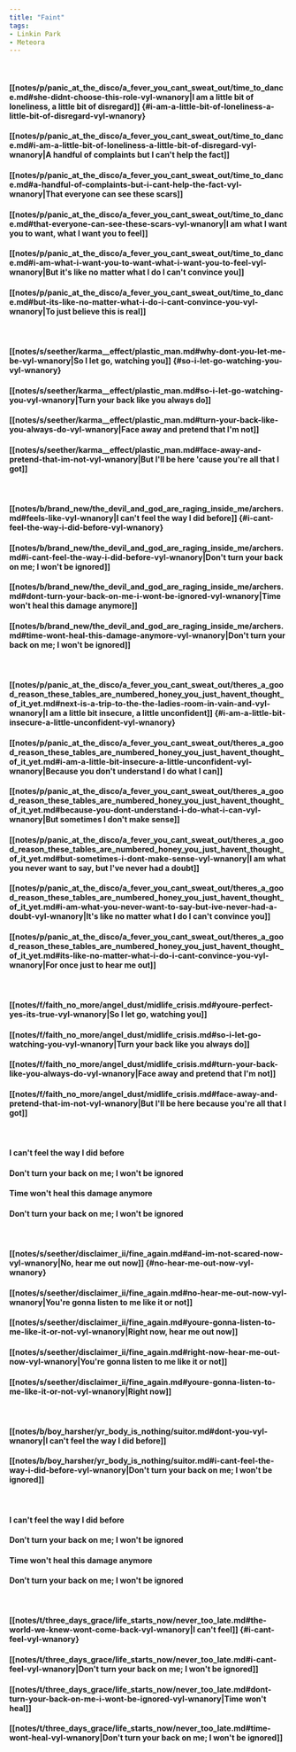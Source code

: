 ```yaml
---
title: "Faint"
tags:
- Linkin Park
- Meteora
---
```

&nbsp;
#### [[notes/p/panic_at_the_disco/a_fever_you_cant_sweat_out/time_to_dance.md#she-didnt-choose-this-role-vyl-wnanory|I am a little bit of loneliness, a little bit of disregard]] {#i-am-a-little-bit-of-loneliness-a-little-bit-of-disregard-vyl-wnanory}
#### [[notes/p/panic_at_the_disco/a_fever_you_cant_sweat_out/time_to_dance.md#i-am-a-little-bit-of-loneliness-a-little-bit-of-disregard-vyl-wnanory|A handful of complaints but I can't help the fact]]
#### [[notes/p/panic_at_the_disco/a_fever_you_cant_sweat_out/time_to_dance.md#a-handful-of-complaints-but-i-cant-help-the-fact-vyl-wnanory|That everyone can see these scars]]
#### [[notes/p/panic_at_the_disco/a_fever_you_cant_sweat_out/time_to_dance.md#that-everyone-can-see-these-scars-vyl-wnanory|I am what I want you to want, what I want you to feel]]
#### [[notes/p/panic_at_the_disco/a_fever_you_cant_sweat_out/time_to_dance.md#i-am-what-i-want-you-to-want-what-i-want-you-to-feel-vyl-wnanory|But it's like no matter what I do I can't convince you]]
#### [[notes/p/panic_at_the_disco/a_fever_you_cant_sweat_out/time_to_dance.md#but-its-like-no-matter-what-i-do-i-cant-convince-you-vyl-wnanory|To just believe this is real]]
&nbsp;
#### [[notes/s/seether/karma__effect/plastic_man.md#why-dont-you-let-me-be-vyl-wnanory|So I let go, watching you]] {#so-i-let-go-watching-you-vyl-wnanory}
#### [[notes/s/seether/karma__effect/plastic_man.md#so-i-let-go-watching-you-vyl-wnanory|Turn your back like you always do]]
#### [[notes/s/seether/karma__effect/plastic_man.md#turn-your-back-like-you-always-do-vyl-wnanory|Face away and pretend that I'm not]]
#### [[notes/s/seether/karma__effect/plastic_man.md#face-away-and-pretend-that-im-not-vyl-wnanory|But I'll be here 'cause you're all that I got]]
&nbsp;
#### [[notes/b/brand_new/the_devil_and_god_are_raging_inside_me/archers.md#feels-like-vyl-wnanory|I can't feel the way I did before]] {#i-cant-feel-the-way-i-did-before-vyl-wnanory}
#### [[notes/b/brand_new/the_devil_and_god_are_raging_inside_me/archers.md#i-cant-feel-the-way-i-did-before-vyl-wnanory|Don't turn your back on me; I won't be ignored]]
#### [[notes/b/brand_new/the_devil_and_god_are_raging_inside_me/archers.md#dont-turn-your-back-on-me-i-wont-be-ignored-vyl-wnanory|Time won't heal this damage anymore]]
#### [[notes/b/brand_new/the_devil_and_god_are_raging_inside_me/archers.md#time-wont-heal-this-damage-anymore-vyl-wnanory|Don't turn your back on me; I won't be ignored]]
&nbsp;
#### [[notes/p/panic_at_the_disco/a_fever_you_cant_sweat_out/theres_a_good_reason_these_tables_are_numbered_honey_you_just_havent_thought_of_it_yet.md#next-is-a-trip-to-the-the-ladies-room-in-vain-and-vyl-wnanory|I am a little bit insecure, a little unconfident]] {#i-am-a-little-bit-insecure-a-little-unconfident-vyl-wnanory}
#### [[notes/p/panic_at_the_disco/a_fever_you_cant_sweat_out/theres_a_good_reason_these_tables_are_numbered_honey_you_just_havent_thought_of_it_yet.md#i-am-a-little-bit-insecure-a-little-unconfident-vyl-wnanory|Because you don't understand I do what I can]]
#### [[notes/p/panic_at_the_disco/a_fever_you_cant_sweat_out/theres_a_good_reason_these_tables_are_numbered_honey_you_just_havent_thought_of_it_yet.md#because-you-dont-understand-i-do-what-i-can-vyl-wnanory|But sometimes I don't make sense]]
#### [[notes/p/panic_at_the_disco/a_fever_you_cant_sweat_out/theres_a_good_reason_these_tables_are_numbered_honey_you_just_havent_thought_of_it_yet.md#but-sometimes-i-dont-make-sense-vyl-wnanory|I am what you never want to say, but I've never had a doubt]]
#### [[notes/p/panic_at_the_disco/a_fever_you_cant_sweat_out/theres_a_good_reason_these_tables_are_numbered_honey_you_just_havent_thought_of_it_yet.md#i-am-what-you-never-want-to-say-but-ive-never-had-a-doubt-vyl-wnanory|It's like no matter what I do I can't convince you]]
#### [[notes/p/panic_at_the_disco/a_fever_you_cant_sweat_out/theres_a_good_reason_these_tables_are_numbered_honey_you_just_havent_thought_of_it_yet.md#its-like-no-matter-what-i-do-i-cant-convince-you-vyl-wnanory|For once just to hear me out]]
&nbsp;
#### [[notes/f/faith_no_more/angel_dust/midlife_crisis.md#youre-perfect-yes-its-true-vyl-wnanory|So I let go, watching you]]
#### [[notes/f/faith_no_more/angel_dust/midlife_crisis.md#so-i-let-go-watching-you-vyl-wnanory|Turn your back like you always do]]
#### [[notes/f/faith_no_more/angel_dust/midlife_crisis.md#turn-your-back-like-you-always-do-vyl-wnanory|Face away and pretend that I'm not]]
#### [[notes/f/faith_no_more/angel_dust/midlife_crisis.md#face-away-and-pretend-that-im-not-vyl-wnanory|But I'll be here because you're all that I got]]
&nbsp;
#### I can't feel the way I did before
#### Don't turn your back on me; I won't be ignored
#### Time won't heal this damage anymore
#### Don't turn your back on me; I won't be ignored
&nbsp;
#### [[notes/s/seether/disclaimer_ii/fine_again.md#and-im-not-scared-now-vyl-wnanory|No, hear me out now]] {#no-hear-me-out-now-vyl-wnanory}
#### [[notes/s/seether/disclaimer_ii/fine_again.md#no-hear-me-out-now-vyl-wnanory|You're gonna listen to me like it or not]]
#### [[notes/s/seether/disclaimer_ii/fine_again.md#youre-gonna-listen-to-me-like-it-or-not-vyl-wnanory|Right now, hear me out now]]
#### [[notes/s/seether/disclaimer_ii/fine_again.md#right-now-hear-me-out-now-vyl-wnanory|You're gonna listen to me like it or not]]
#### [[notes/s/seether/disclaimer_ii/fine_again.md#youre-gonna-listen-to-me-like-it-or-not-vyl-wnanory|Right now]]
&nbsp;
#### [[notes/b/boy_harsher/yr_body_is_nothing/suitor.md#dont-you-vyl-wnanory|I can't feel the way I did before]]
#### [[notes/b/boy_harsher/yr_body_is_nothing/suitor.md#i-cant-feel-the-way-i-did-before-vyl-wnanory|Don't turn your back on me; I won't be ignored]]
&nbsp;
#### I can't feel the way I did before
#### Don't turn your back on me; I won't be ignored
#### Time won't heal this damage anymore
#### Don't turn your back on me; I won't be ignored
&nbsp;
#### [[notes/t/three_days_grace/life_starts_now/never_too_late.md#the-world-we-knew-wont-come-back-vyl-wnanory|I can't feel]] {#i-cant-feel-vyl-wnanory}
#### [[notes/t/three_days_grace/life_starts_now/never_too_late.md#i-cant-feel-vyl-wnanory|Don't turn your back on me; I won't be ignored]]
#### [[notes/t/three_days_grace/life_starts_now/never_too_late.md#dont-turn-your-back-on-me-i-wont-be-ignored-vyl-wnanory|Time won't heal]]
#### [[notes/t/three_days_grace/life_starts_now/never_too_late.md#time-wont-heal-vyl-wnanory|Don't turn your back on me; I won't be ignored]]
